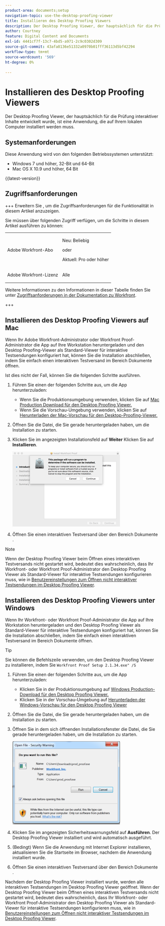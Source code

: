 ```yaml
---
product-area: documents;setup
navigation-topic: use-the-desktop-proofing-viewer
title: Installieren des Desktop Proofing Viewers
description: Der Desktop Proofing Viewer, der hauptsächlich für die Prüfung interaktiver Inhalte entwickelt wurde, ist eine Anwendung, die auf Ihrem lokalen Computer installiert werden muss.
author: Courtney
feature: Digital Content and Documents
exl-id: 4441cf7f-13c7-4bd5-a971-2c9c0302d309
source-git-commit: 43afa8136e51332a0970b01fff36113d5bf42294
workflow-type: tm+mt
source-wordcount: '569'
ht-degree: 0%

---
```


# Installieren des Desktop Proofing Viewers

<!--Audited: 12/2023-->

Der Desktop Proofing Viewer, der hauptsächlich für die Prüfung interaktiver Inhalte entwickelt wurde, ist eine Anwendung, die auf Ihrem lokalen Computer installiert werden muss.

## Systemanforderungen

Diese Anwendung wird von den folgenden Betriebssystemen unterstützt:

* Windows 7 und höher, 32-Bit und 64-Bit
* Mac OS X 10.9 und höher, 64 Bit

{{latest-version}}

## Zugriffsanforderungen

+++ Erweitern Sie , um die Zugriffsanforderungen für die Funktionalität in diesem Artikel anzuzeigen.

Sie müssen über folgenden Zugriff verfügen, um die Schritte in diesem Artikel ausführen zu können:

<table style="table-layout:auto"> 
 <col> 
 <col> 
 <tbody> 
  <tr> 
   <td role="rowheader">Adobe Workfront-Abo</td> 
   <td> <p>Neu: Beliebig</p> <p>oder</p> <p>Aktuell: Pro oder höher</p> </td> 
  </tr> 
  <tr> 
   <td role="rowheader">Adobe Workfront-Lizenz</td> 
   <td> <p>Alle</p></td> 
  </tr> 
 </tbody> 
</table>

Weitere Informationen zu den Informationen in dieser Tabelle finden Sie unter [Zugriffsanforderungen in der Dokumentation zu Workfront](/help/quicksilver/administration-and-setup/add-users/access-levels-and-object-permissions/access-level-requirements-in-documentation.md).

+++



## Installieren des Desktop Proofing Viewers auf Mac

Wenn Ihr Adobe Workfront-Administrator oder Workfront Proof-Administrator die App auf Ihre Workstation heruntergeladen und den Desktop Proofing-Viewer als Standard-Viewer für interaktive Testsendungen konfiguriert hat, können Sie die Installation abschließen, indem Sie einfach einen interaktiven Testversand im Bereich Dokumente öffnen.

Ist dies nicht der Fall, können Sie die folgenden Schritte ausführen.

1. Führen Sie einen der folgenden Schritte aus, um die App herunterzuladen:

   * Wenn Sie die Produktionsumgebung verwenden, klicken Sie auf [Mac Production Download für den Desktop Proofing Viewer.](https://assets.proofhq.com/nativeviewer/desktop_viewer/Workfront+Proof-2.1.34.pkg)
   * Wenn Sie die Vorschau-Umgebung verwenden, klicken Sie auf [Herunterladen der Mac-Vorschau für den Desktop-Proofing-Viewer.](https://assets.preview.proofhq.com/nativeviewer/desktop_viewer/Workfront+Proof+Preview-2.1.34.pkg)

1. Öffnen Sie die Datei, die Sie gerade heruntergeladen haben, um die Installation zu starten.
1. Klicken Sie im angezeigten Installationsfeld auf **Weiter** Klicken Sie auf **Installieren**.

   ![0000776.png](assets/00000776-350x244.png)

1. Öffnen Sie einen interaktiven Testversand über den Bereich Dokumente .

>[!NOTE]
>
>Wenn der Desktop Proofing Viewer beim Öffnen eines interaktiven Testversands nicht gestartet wird, bedeutet dies wahrscheinlich, dass Ihr Workfront- oder Workfront Proof-Administrator den Desktop Proofing Viewer als Standard-Viewer für interaktive Testsendungen konfigurieren muss, wie in [Benutzereinstellungen zum Öffnen nicht interaktiver Testsendungen im Desktop Proofing Viewer](../../../workfront-proof/wp-work-proofsfiles/review-proofs-dpv/destop-proofing-viewer.md#user-setting-for-opening-non-interactive-proofs-in-the-desktop-proofing-viewer).

## Installieren des Desktop Proofing Viewers unter Windows

Wenn Ihr Workfront- oder Workfront Proof-Administrator die App auf Ihre Workstation heruntergeladen und den Desktop Proofing Viewer als Standard-Viewer für interaktive Testsendungen konfiguriert hat, können Sie die Installation abschließen, indem Sie einfach einen interaktiven Testversand im Bereich Dokumente öffnen.

>[!TIP]
>
>Sie können die Befehlszeile verwenden, um den Desktop Proofing Viewer zu installieren, indem Sie `Workfront Proof Setup 2.1.34.exe" /S`

1. Führen Sie einen der folgenden Schritte aus, um die App herunterzuladen:

   * Klicken Sie in der Produktionsumgebung auf [Windows Production-Download für den Desktop Proofing Viewer.](https://assets.proofhq.com/nativeviewer/desktop_viewer/Workfront+Proof+Setup+2.1.34.exe)
   * Klicken Sie in der Vorschau-Umgebung auf [Herunterladen der Windows-Vorschau für den Desktop Proofing Viewer](https://assets.preview.proofhq.com/nativeviewer/desktop_viewer/Workfront+Proof+Preview+Setup+2.1.34.exe)

1. Öffnen Sie die Datei, die Sie gerade heruntergeladen haben, um die Installation zu starten.
1. Öffnen Sie in dem sich öffnenden Installationsfenster die Datei, die Sie gerade heruntergeladen haben, um die Installation zu starten.

   ![screen_shot_2018-05-02_at_10.56.55_AM.png](assets/screen-shot-2018-05-02-at-10.56.55-am-350x271.png)

1. Klicken Sie im angezeigten Sicherheitswarnungsfeld auf **Ausführen**. Der Desktop Proofing Viewer installiert und wird automatisch ausgeführt.
1. (Bedingt) Wenn Sie die Anwendung mit Internet Explorer installieren, aktualisieren Sie die Startseite im Browser, nachdem die Anwendung installiert wurde.
1. Öffnen Sie einen interaktiven Testversand über den Bereich Dokumente .

Nachdem der Desktop Proofing Viewer installiert wurde, werden alle interaktiven Testsendungen im Desktop Proofing Viewer geöffnet. Wenn der Desktop Proofing Viewer beim Öffnen eines interaktiven Testversands nicht gestartet wird, bedeutet dies wahrscheinlich, dass Ihr Workfront- oder Workfront Proof-Administrator den Desktop Proofing Viewer als Standard-Viewer für interaktive Testsendungen konfigurieren muss, wie in [Benutzereinstellungen zum Öffnen nicht interaktiver Testsendungen im Desktop Proofing Viewer](../../../workfront-proof/wp-work-proofsfiles/review-proofs-dpv/destop-proofing-viewer.md#user-setting-for-launching-non-interactive-proofs).
